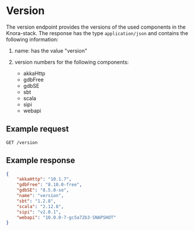 <!---
 * Copyright © 2021 - 2023 Swiss National Data and Service Center for the Humanities and/or DaSCH Service Platform contributors.
 * SPDX-License-Identifier: Apache-2.0
-->

# Version

The version endpoint provides the versions of the used components in the Knora-stack.
The response has the type `application/json` and contains the following information:

1. name: has the value "version"

2. version numbers for the following components:
    - akkaHttp
    - gdbFree
    - gdbSE
    - sbt
    - scala
    - sipi
    - webapi


## Example request

`GET /version`


## Example response

```json
{
    "akkaHttp": "10.1.7",
    "gdbFree": "8.10.0-free",
    "gdbSE": "8.5.0-se",
    "name": "version",
    "sbt": "1.2.8",
    "scala": "2.12.8",
    "sipi": "v2.0.1",
    "webapi": "10.0.0-7-gc5a72b3-SNAPSHOT"
}
```
